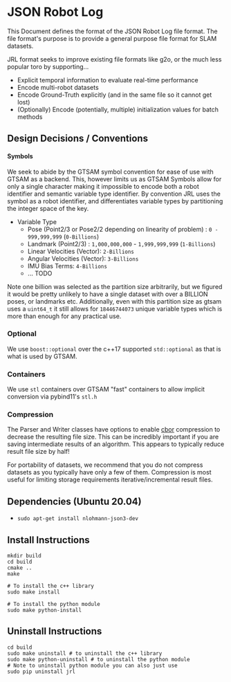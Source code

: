 # JSON Robot Log

This Document defines the format of the JSON Robot Log file format. The file format's purpose is to provide a general purpose file format for SLAM datasets.

JRL format seeks to improve existing file formats like g2o, or the much less popular toro by supporting...
- Explicit temporal information to evaluate real-time performance
- Encode multi-robot datasets
- Encode Ground-Truth explicitly (and in the same file so it cannot get lost)
- (Optionally) Encode (potentially, multiple) initialization values for batch methods



## Design Decisions / Conventions

#### Symbols
We seek to abide by the GTSAM symbol convention for ease of use with GTSAM as a backend. This, however limits us as GTSAM Symbols allow for only a single character making it impossible to encode both a robot identifier and semantic variable type identifier. By convention JRL uses the symbol as a robot identifier, and differentiates variable types by partitioning the integer space of the key.

* Variable Type
    * Pose (Point2/3 or Pose2/2 depending on linearity of problem) : `0 - 999,999,999` (`0-Billions`)
    * Landmark (Point2/3) : `1,000,000,000` - `1,999,999,999` (`1-Billions`)
    * Linear Velocities (Vector): `2-Billions`
    * Angular Velocities (Vector): `3-Billions`
    * IMU Bias Terms: `4-Billions`
    * ... TODO

Note one billion was selected as the partition size arbitrarily, but we figured it would be pretty unlikely to have a single dataset with over a BILLION poses, or landmarks etc. Additionally, even with this partition size as gtsam uses a `uint64_t` it still allows for `18446744073` unique variable types which is more than enough for any practical use. 


### Optional
We use `boost::optional` over the c++17 supported `std::optional` as that is what is used by GTSAM.


### Containers
We use `stl` containers over GTSAM "fast" containers to allow implicit conversion via pybind11's `stl.h`

### Compression
The Parser and Writer classes have options to enable [cbor](https://cbor.io/) compression to decrease the resulting file size. This can be incredibly important if you are saving intermediate results of an algorithm. This appears to typically reduce result file size by half!

For portability of datasets, we recommend that you do not compress datasets as you typically have only a few of them. Compression is most useful for limiting storage requirements iterative/incremental result files. 

## Dependencies (Ubuntu 20.04)
* `sudo apt-get install nlohmann-json3-dev`



## Install Instructions
```
mkdir build
cd build
cmake ..
make

# To install the c++ library
sudo make install

# To install the python module
sudo make python-install
```

## Uninstall Instructions
```
cd build
sudo make uninstall # to uninstall the c++ library
sudo make python-uninstall # to uninstall the python module
# Note to uninstall python module you can also just use
sudo pip uninstall jrl
```